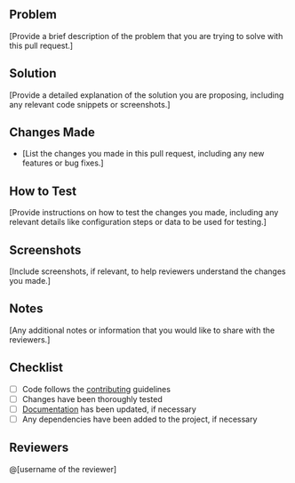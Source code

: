 ## Problem

[Provide a brief description of the problem that you are trying to solve with this pull request.]

## Solution

[Provide a detailed explanation of the solution you are proposing, including any relevant code snippets or screenshots.]

## Changes Made

- [List the changes you made in this pull request, including any new features or bug fixes.]

## How to Test

[Provide instructions on how to test the changes you made, including any relevant details like configuration steps or data to be used for testing.]

## Screenshots

[Include screenshots, if relevant, to help reviewers understand the changes you made.]

## Notes

[Any additional notes or information that you would like to share with the reviewers.]

## Checklist

- [ ] Code follows the <a href="https://github.com/tailwarden/komiser/blob/master/CONTRIBUTING.md">contributing</a> guidelines
- [ ] Changes have been thoroughly tested
- [ ] <a href="https://github.com/tailwarden/docs.komiser.io">Documentation</a> has been updated, if necessary
- [ ] Any dependencies have been added to the project, if necessary

## Reviewers

@[username of the reviewer]

